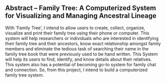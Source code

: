 ## Abstract – Family Tree: A Computerized System for Visualizing and Managing Ancestral Lineage

With 'Family Tree', I intend to allow users to create, collect, organize, visualize and print their family tree using their phone or computer. This system will help researchers or individuals who are interested in identifying their family tree and their ancestors, know exact relationship amongst family members and eliminate the tedious task of searching their name in the family tree book that were previously used to be hand written. This System will help its users to find, identify, and know details about their relatives. This system also has a potential of becoming go-to system for family chat and connection. So, from this project, I intend to build a computerized family tree system.
